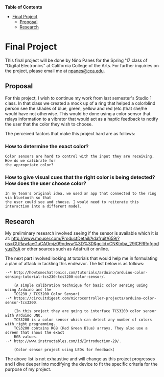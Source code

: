 **Table of Contents**  
- [Final Project](#)
	- [Proposal](#)
	- [Research](#)


# Final Project 
This final project will be done by Nino Panes for the Spring '17 class of "Digital Electronics" at California College of the Arts.
For further inquiries on the project, please email me at npanes@cca.edu.

## Proposal
For this project, I wish to continue my work from last semester's Studio 1 class. In that class we created a mock up of a ring that helped a colorblind person see the shades of blue, green, yellow and red (etc.)that she/he would have not otherwise. This would be done using a color sensor that relays information to a vibrator that would act as a haptic feedback to notify the user that the color they wish to choose.

The perceived factors that make this project hard are as follows: 
### How to determine the exact color?
	Color sensors are hard to control with the input they are receiving. How do we calibrate for 
	the appropriate color?
### How to give visual cues that the right color is being detected? How does the user choose color?
	In my team's original idea, we used an app that connected to the ring via bluetooth so that 
	the user could see and choose. I would need to reiterate this interaction into a different model.

## Research

My preliminary research involved seeing if the sensor is available which it is at: http://www.mouser.com/ProductDetail/Adafruit/659/?qs=GURawfaeGuCAOmjz09odww%3D%3D&gclid=CNKtoba_29ICFRRqfgodyusPcA or other sources such as Adafruit or online.

The next part involved looking at tutorials that would help me in formulating a plan of attack in tackling this endeavor. The list below is as follows:

	⋅⋅* http://howtomechatronics.com/tutorials/arduino/arduino-color-sensing-tutorial-tcs230-tcs3200-color-sensor/.
	
		(A simple calibration technique for basic color sensing using using Arduino and the 
		TCS230 / TCS3200 Color Sensor)
	⋅⋅* https://circuitdigest.com/microcontroller-projects/arduino-color-sensor-tcs3200.
	
		(In this project they are going to interface TCS3200 color sensor with Arduino UNO. 
		TCS3200 is a color sensor which can detect any number of colors with right programming. 
		TCS3200 contains RGB (Red Green Blue) arrays. They also use a screen that shows the exact 
		RGB values.
	⋅⋅* http://www.instructables.com/id/Introduction-29/.
	
		(Color sensor project using LEDs for feedback)

The above list is not exhaustive and will change as this project progresses and I dive deeper into modifying the device to fit the specific criteria for the purpose of my project.
